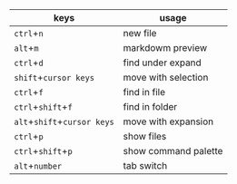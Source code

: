 | **keys** | **usage** |
|-----| ------|
| `ctrl`+`n` | new file |
|`alt`+`m`|markdowm preview|
|`ctrl`+`d`|find under expand|
|`shift`+`cursor keys`|move with selection|
|`ctrl`+`f`|find in file|
|`ctrl`+`shift`+`f`|find in folder|
|`alt`+`shift`+`cursor keys`|move with expansion|
|`ctrl`+`p`|show files|
|`ctrl`+`shift`+`p`|show command palette|
|`alt`+`number`|tab switch|
